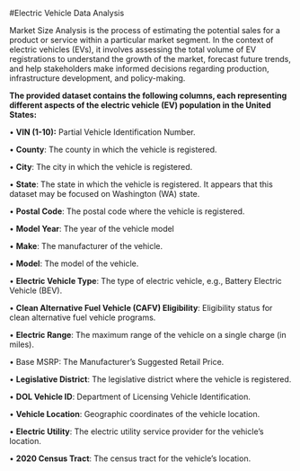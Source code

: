 
#Electric Vehicle Data Analysis

Market Size Analysis is the process of estimating the potential sales for a product or service within a particular market segment. In the context of electric vehicles (EVs), it involves assessing the total volume of EV registrations to understand the growth of the market, forecast future trends, and help stakeholders make informed decisions regarding production, infrastructure development, and policy-making.

**The provided dataset contains the following columns, each representing different aspects of the electric vehicle (EV) population in the United States:**

•	**VIN (1-10):** Partial Vehicle Identification Number.

•	**County**: The county in which the vehicle is registered.

•	**City**: The city in which the vehicle is registered.

•	**State**: The state in which the vehicle is registered. It appears that this dataset may be focused on Washington (WA) state.

•	**Postal Code**: The postal code where the vehicle is registered.

•	**Model Year**: The year of the vehicle model

•	**Make**: The manufacturer of the vehicle.

•	**Model**: The model of the vehicle.

•	**Electric Vehicle Type**: The type of electric vehicle, e.g., Battery Electric Vehicle (BEV).

•	**Clean Alternative Fuel Vehicle (CAFV) Eligibility**: Eligibility status for clean alternative fuel vehicle programs.

•	**Electric Range**: The maximum range of the vehicle on a single charge (in miles).

•	Base MSRP: The Manufacturer’s Suggested Retail Price.

•	**Legislative District**: The legislative district where the vehicle is registered.

•	**DOL Vehicle ID**: Department of Licensing Vehicle Identification.

•	**Vehicle Location**: Geographic coordinates of the vehicle location.

•	**Electric Utility**: The electric utility service provider for the vehicle’s location.

•	**2020 Census Tract**: The census tract for the vehicle’s location.
